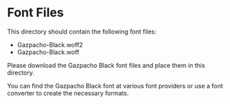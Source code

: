# Font Files

This directory should contain the following font files:
- Gazpacho-Black.woff2
- Gazpacho-Black.woff

Please download the Gazpacho Black font files and place them in this directory.

You can find the Gazpacho Black font at various font providers or use a font converter to create the necessary formats.
